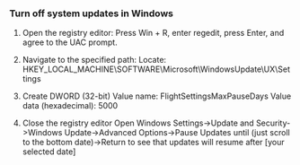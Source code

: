 ### Turn off system updates in Windows
1. Open the registry editor:
Press Win + R, enter regedit, press Enter, and agree to the UAC prompt.

2. Navigate to the specified path:
Locate: HKEY_LOCAL_MACHINE\SOFTWARE\Microsoft\WindowsUpdate\UX\Settings

3. Create DWORD (32-bit)
Value name: FlightSettingsMaxPauseDays Value data (hexadecimal): 5000

4. Close the registry editor
Open Windows Settings->Update and Security->Windows Update->Advanced Options->Pause Updates until (just scroll to the bottom date)->Return to see that updates will resume after [your selected date]
